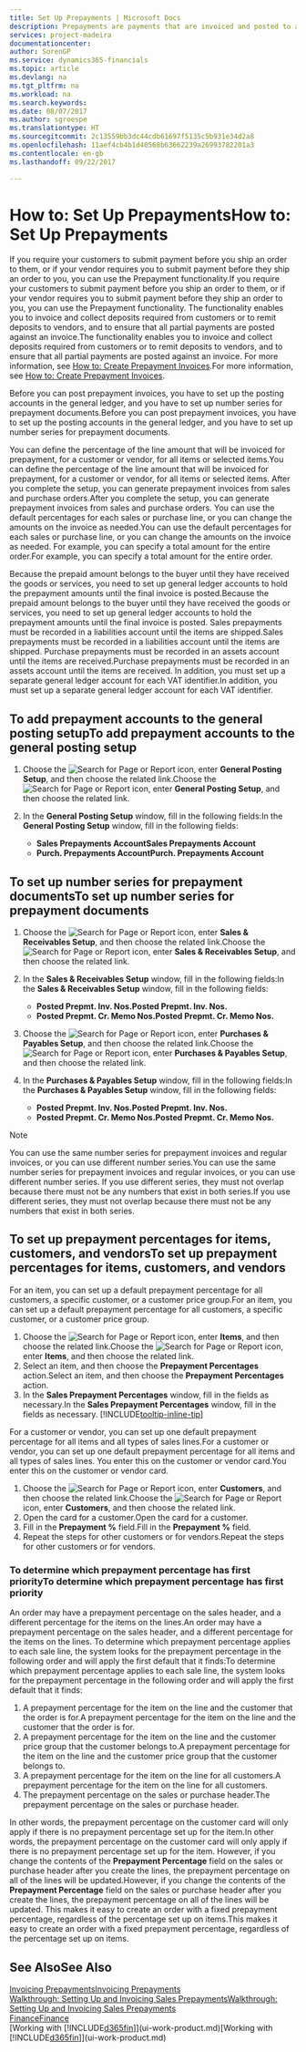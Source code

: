```yaml
---
title: Set Up Prepayments | Microsoft Docs
description: Prepayments are payments that are invoiced and posted to a sales or purchase prepayment order before final invoicing. You might require a deposit before you manufacture items to order, or you might require payment before you ship items to a customer. The prepayments functionality enables you to invoice and collect deposits required from customers or to remit deposits to vendors. Thus, you can ensure that all payments are posted against an invoice.
services: project-madeira
documentationcenter: 
author: SorenGP
ms.service: dynamics365-financials
ms.topic: article
ms.devlang: na
ms.tgt_pltfrm: na
ms.workload: na
ms.search.keywords: 
ms.date: 08/07/2017
ms.author: sgroespe
ms.translationtype: HT
ms.sourcegitcommit: 2c13559bb3dc44cdb61697f5135c5b931e34d2a8
ms.openlocfilehash: 11aef4cb4b1d40568b63662239a26993782201a3
ms.contentlocale: en-gb
ms.lasthandoff: 09/22/2017

---
```

# <a name="how-to-set-up-prepayments"></a><span data-ttu-id="b7954-106">How to: Set Up Prepayments</span><span class="sxs-lookup"><span data-stu-id="b7954-106">How to: Set Up Prepayments</span></span>
<span data-ttu-id="b7954-107">If you require your customers to submit payment before you ship an order to them, or if your vendor requires you to submit payment before they ship an order to you, you can use the Prepayment functionality.</span><span class="sxs-lookup"><span data-stu-id="b7954-107">If you require your customers to submit payment before you ship an order to them, or if your vendor requires you to submit payment before they ship an order to you, you can use the Prepayment functionality.</span></span> <span data-ttu-id="b7954-108">The functionality enables you to invoice and collect deposits required from customers or to remit deposits to vendors, and to ensure that all partial payments are posted against an invoice.</span><span class="sxs-lookup"><span data-stu-id="b7954-108">The functionality enables you to invoice and collect deposits required from customers or to remit deposits to vendors, and to ensure that all partial payments are posted against an invoice.</span></span> <span data-ttu-id="b7954-109">For more information, see [How to: Create Prepayment Invoices](finance-how-to-create-prepayment-invoices.md).</span><span class="sxs-lookup"><span data-stu-id="b7954-109">For more information, see [How to: Create Prepayment Invoices](finance-how-to-create-prepayment-invoices.md).</span></span>

<span data-ttu-id="b7954-110">Before you can post prepayment invoices, you have to set up the posting accounts in the general ledger, and you have to set up number series for prepayment documents.</span><span class="sxs-lookup"><span data-stu-id="b7954-110">Before you can post prepayment invoices, you have to set up the posting accounts in the general ledger, and you have to set up number series for prepayment documents.</span></span>  

<span data-ttu-id="b7954-111">You can define the percentage of the line amount that will be invoiced for prepayment, for a customer or vendor, for all items or selected items.</span><span class="sxs-lookup"><span data-stu-id="b7954-111">You can define the percentage of the line amount that will be invoiced for prepayment, for a customer or vendor, for all items or selected items.</span></span> <span data-ttu-id="b7954-112">After you complete the setup, you can generate prepayment invoices from sales and purchase orders.</span><span class="sxs-lookup"><span data-stu-id="b7954-112">After you complete the setup, you can generate prepayment invoices from sales and purchase orders.</span></span> <span data-ttu-id="b7954-113">You can use the default percentages for each sales or purchase line, or you can change the amounts on the invoice as needed.</span><span class="sxs-lookup"><span data-stu-id="b7954-113">You can use the default percentages for each sales or purchase line, or you can change the amounts on the invoice as needed.</span></span> <span data-ttu-id="b7954-114">For example, you can specify a total amount for the entire order.</span><span class="sxs-lookup"><span data-stu-id="b7954-114">For example, you can specify a total amount for the entire order.</span></span>  

<span data-ttu-id="b7954-115">Because the prepaid amount belongs to the buyer until they have received the goods or services, you need to set up general ledger accounts to hold the prepayment amounts until the final invoice is posted.</span><span class="sxs-lookup"><span data-stu-id="b7954-115">Because the prepaid amount belongs to the buyer until they have received the goods or services, you need to set up general ledger accounts to hold the prepayment amounts until the final invoice is posted.</span></span> <span data-ttu-id="b7954-116">Sales prepayments must be recorded in a liabilities account until the items are shipped.</span><span class="sxs-lookup"><span data-stu-id="b7954-116">Sales prepayments must be recorded in a liabilities account until the items are shipped.</span></span> <span data-ttu-id="b7954-117">Purchase prepayments must be recorded in an assets account until the items are received.</span><span class="sxs-lookup"><span data-stu-id="b7954-117">Purchase prepayments must be recorded in an assets account until the items are received.</span></span> <span data-ttu-id="b7954-118">In addition, you must set up a separate general ledger account for each VAT identifier.</span><span class="sxs-lookup"><span data-stu-id="b7954-118">In addition, you must set up a separate general ledger account for each VAT identifier.</span></span>

## <a name="to-add-prepayment-accounts-to-the-general-posting-setup"></a><span data-ttu-id="b7954-119">To add prepayment accounts to the general posting setup</span><span class="sxs-lookup"><span data-stu-id="b7954-119">To add prepayment accounts to the general posting setup</span></span>  

1. <span data-ttu-id="b7954-120">Choose the ![Search for Page or Report](media/ui-search/search_small.png "Search for Page or Report icon") icon, enter **General Posting Setup**, and then choose the related link.</span><span class="sxs-lookup"><span data-stu-id="b7954-120">Choose the ![Search for Page or Report](media/ui-search/search_small.png "Search for Page or Report icon") icon, enter **General Posting Setup**, and then choose the related link.</span></span>
2. <span data-ttu-id="b7954-121">In the **General Posting Setup** window, fill in the following fields:</span><span class="sxs-lookup"><span data-stu-id="b7954-121">In the **General Posting Setup** window, fill in the following fields:</span></span>  

    - <span data-ttu-id="b7954-122">**Sales Prepayments Account**</span><span class="sxs-lookup"><span data-stu-id="b7954-122">**Sales Prepayments Account**</span></span>  
    - <span data-ttu-id="b7954-123">**Purch. Prepayments Account**</span><span class="sxs-lookup"><span data-stu-id="b7954-123">**Purch. Prepayments Account**</span></span>  

## <a name="to-set-up-number-series-for-prepayment-documents"></a><span data-ttu-id="b7954-124">To set up number series for prepayment documents</span><span class="sxs-lookup"><span data-stu-id="b7954-124">To set up number series for prepayment documents</span></span>  

1. <span data-ttu-id="b7954-125">Choose the ![Search for Page or Report](media/ui-search/search_small.png "Search for Page or Report icon") icon, enter **Sales & Receivables Setup**, and then choose the related link.</span><span class="sxs-lookup"><span data-stu-id="b7954-125">Choose the ![Search for Page or Report](media/ui-search/search_small.png "Search for Page or Report icon") icon, enter **Sales & Receivables Setup**, and then choose the related link.</span></span>
2. <span data-ttu-id="b7954-126">In the **Sales & Receivables Setup** window, fill in the following fields:</span><span class="sxs-lookup"><span data-stu-id="b7954-126">In the **Sales & Receivables Setup** window, fill in the following fields:</span></span>  

   - <span data-ttu-id="b7954-127">**Posted Prepmt. Inv. Nos.**</span><span class="sxs-lookup"><span data-stu-id="b7954-127">**Posted Prepmt. Inv. Nos.**</span></span>
   - <span data-ttu-id="b7954-128">**Posted Prepmt. Cr. Memo Nos.**</span><span class="sxs-lookup"><span data-stu-id="b7954-128">**Posted Prepmt. Cr. Memo Nos.**</span></span>

1. <span data-ttu-id="b7954-129">Choose the ![Search for Page or Report](media/ui-search/search_small.png "Search for Page or Report icon") icon, enter **Purchases & Payables Setup**, and then choose the related link.</span><span class="sxs-lookup"><span data-stu-id="b7954-129">Choose the ![Search for Page or Report](media/ui-search/search_small.png "Search for Page or Report icon") icon, enter **Purchases & Payables Setup**, and then choose the related link.</span></span>
2. <span data-ttu-id="b7954-130">In the **Purchases & Payables Setup** window, fill in the following fields:</span><span class="sxs-lookup"><span data-stu-id="b7954-130">In the **Purchases & Payables Setup** window, fill in the following fields:</span></span>

    - <span data-ttu-id="b7954-131">**Posted Prepmt. Inv. Nos.**</span><span class="sxs-lookup"><span data-stu-id="b7954-131">**Posted Prepmt. Inv. Nos.**</span></span>
    - <span data-ttu-id="b7954-132">**Posted Prepmt. Cr. Memo Nos.**</span><span class="sxs-lookup"><span data-stu-id="b7954-132">**Posted Prepmt. Cr. Memo Nos.**</span></span>

> [!NOTE]  
>  <span data-ttu-id="b7954-133">You can use the same number series for prepayment invoices and regular invoices, or you can use different number series.</span><span class="sxs-lookup"><span data-stu-id="b7954-133">You can use the same number series for prepayment invoices and regular invoices, or you can use different number series.</span></span> <span data-ttu-id="b7954-134">If you use different series, they must not overlap because there must not be any numbers that exist in both series.</span><span class="sxs-lookup"><span data-stu-id="b7954-134">If you use different series, they must not overlap because there must not be any numbers that exist in both series.</span></span>  

## <a name="to-set-up-prepayment-percentages-for-items-customers-and-vendors"></a><span data-ttu-id="b7954-135">To set up prepayment percentages for items, customers, and vendors</span><span class="sxs-lookup"><span data-stu-id="b7954-135">To set up prepayment percentages for items, customers, and vendors</span></span>  
<span data-ttu-id="b7954-136">For an item, you can set up a default prepayment percentage for all customers, a specific customer, or a customer price group.</span><span class="sxs-lookup"><span data-stu-id="b7954-136">For an item, you can set up a default prepayment percentage for all customers, a specific customer, or a customer price group.</span></span>  

1. <span data-ttu-id="b7954-137">Choose the ![Search for Page or Report](media/ui-search/search_small.png "Search for Page or Report icon") icon, enter **Items**, and then choose the related link.</span><span class="sxs-lookup"><span data-stu-id="b7954-137">Choose the ![Search for Page or Report](media/ui-search/search_small.png "Search for Page or Report icon") icon, enter **Items**, and then choose the related link.</span></span>
2. <span data-ttu-id="b7954-138">Select an item, and then choose the **Prepayment Percentages** action.</span><span class="sxs-lookup"><span data-stu-id="b7954-138">Select an item, and then choose the **Prepayment Percentages** action.</span></span>  
3. <span data-ttu-id="b7954-139">In the **Sales Prepayment Percentages** window, fill in the fields as necessary.</span><span class="sxs-lookup"><span data-stu-id="b7954-139">In the **Sales Prepayment Percentages** window, fill in the fields as necessary.</span></span> [!INCLUDE[tooltip-inline-tip](includes/tooltip-inline-tip_md.md)]

<span data-ttu-id="b7954-140">For a customer or vendor, you can set up one default prepayment percentage for all items and all types of sales lines.</span><span class="sxs-lookup"><span data-stu-id="b7954-140">For a customer or vendor, you can set up one default prepayment percentage for all items and all types of sales lines.</span></span> <span data-ttu-id="b7954-141">You enter this on the customer or vendor card.</span><span class="sxs-lookup"><span data-stu-id="b7954-141">You enter this on the customer or vendor card.</span></span>

1. <span data-ttu-id="b7954-142">Choose the ![Search for Page or Report](media/ui-search/search_small.png "Search for Page or Report icon") icon, enter **Customers**, and then choose the related link.</span><span class="sxs-lookup"><span data-stu-id="b7954-142">Choose the ![Search for Page or Report](media/ui-search/search_small.png "Search for Page or Report icon") icon, enter **Customers**, and then choose the related link.</span></span>
2. <span data-ttu-id="b7954-143">Open the card for a customer.</span><span class="sxs-lookup"><span data-stu-id="b7954-143">Open the card for a customer.</span></span>
3. <span data-ttu-id="b7954-144">Fill in the **Prepayment %** field.</span><span class="sxs-lookup"><span data-stu-id="b7954-144">Fill in the **Prepayment %** field.</span></span>
4. <span data-ttu-id="b7954-145">Repeat the steps for other customers or for vendors.</span><span class="sxs-lookup"><span data-stu-id="b7954-145">Repeat the steps for other customers or for vendors.</span></span>  

### <a name="to-determine-which-prepayment-percentage-has-first-priority"></a><span data-ttu-id="b7954-146">To determine which prepayment percentage has first priority</span><span class="sxs-lookup"><span data-stu-id="b7954-146">To determine which prepayment percentage has first priority</span></span>  
<span data-ttu-id="b7954-147">An order may have a prepayment percentage on the sales header, and a different percentage for the items on the lines.</span><span class="sxs-lookup"><span data-stu-id="b7954-147">An order may have a prepayment percentage on the sales header, and a different percentage for the items on the lines.</span></span> <span data-ttu-id="b7954-148">To determine which prepayment percentage applies to each sale line, the system looks for the prepayment percentage in the following order and will apply the first default that it finds:</span><span class="sxs-lookup"><span data-stu-id="b7954-148">To determine which prepayment percentage applies to each sale line, the system looks for the prepayment percentage in the following order and will apply the first default that it finds:</span></span>  
1. <span data-ttu-id="b7954-149">A prepayment percentage for the item on the line and the customer that the order is for.</span><span class="sxs-lookup"><span data-stu-id="b7954-149">A prepayment percentage for the item on the line and the customer that the order is for.</span></span>  
2. <span data-ttu-id="b7954-150">A prepayment percentage for the item on the line and the customer price group that the customer belongs to.</span><span class="sxs-lookup"><span data-stu-id="b7954-150">A prepayment percentage for the item on the line and the customer price group that the customer belongs to.</span></span>  
3. <span data-ttu-id="b7954-151">A prepayment percentage for the item on the line for all customers.</span><span class="sxs-lookup"><span data-stu-id="b7954-151">A prepayment percentage for the item on the line for all customers.</span></span>  
4. <span data-ttu-id="b7954-152">The prepayment percentage on the sales or purchase header.</span><span class="sxs-lookup"><span data-stu-id="b7954-152">The prepayment percentage on the sales or purchase header.</span></span>  

<span data-ttu-id="b7954-153">In other words, the prepayment percentage on the customer card will only apply if there is no prepayment percentage set up for the item.</span><span class="sxs-lookup"><span data-stu-id="b7954-153">In other words, the prepayment percentage on the customer card will only apply if there is no prepayment percentage set up for the item.</span></span> <span data-ttu-id="b7954-154">However, if you change the contents of the **Prepayment Percentage** field on the sales or purchase header after you create the lines, the prepayment percentage on all of the lines will be updated.</span><span class="sxs-lookup"><span data-stu-id="b7954-154">However, if you change the contents of the **Prepayment Percentage** field on the sales or purchase header after you create the lines, the prepayment percentage on all of the lines will be updated.</span></span> <span data-ttu-id="b7954-155">This makes it easy to create an order with a fixed prepayment percentage, regardless of the percentage set up on items.</span><span class="sxs-lookup"><span data-stu-id="b7954-155">This makes it easy to create an order with a fixed prepayment percentage, regardless of the percentage set up on items.</span></span>

## <a name="see-also"></a><span data-ttu-id="b7954-156">See Also</span><span class="sxs-lookup"><span data-stu-id="b7954-156">See Also</span></span>  
[<span data-ttu-id="b7954-157">Invoicing Prepayments</span><span class="sxs-lookup"><span data-stu-id="b7954-157">Invoicing Prepayments</span></span>](finance-invoice-prepayments.md)  
[<span data-ttu-id="b7954-158">Walkthrough: Setting Up and Invoicing Sales Prepayments</span><span class="sxs-lookup"><span data-stu-id="b7954-158">Walkthrough: Setting Up and Invoicing Sales Prepayments</span></span>](walkthrough-setting-up-and-invoicing-sales-prepayments.md)  
[<span data-ttu-id="b7954-159">Finance</span><span class="sxs-lookup"><span data-stu-id="b7954-159">Finance</span></span>](finance.md)  
<span data-ttu-id="b7954-160">[Working with [!INCLUDE[d365fin](includes/d365fin_md.md)]](ui-work-product.md)</span><span class="sxs-lookup"><span data-stu-id="b7954-160">[Working with [!INCLUDE[d365fin](includes/d365fin_md.md)]](ui-work-product.md)</span></span>

